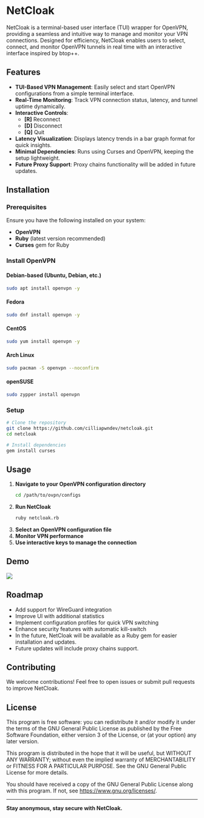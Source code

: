 # NetCloak

NetCloak is a terminal-based user interface (TUI) wrapper for OpenVPN, providing a seamless and intuitive way to manage and monitor your VPN connections. Designed for efficiency, NetCloak enables users to select, connect, and monitor OpenVPN tunnels in real time with an interactive interface inspired by btop++.

## Features

- **TUI-Based VPN Management**: Easily select and start OpenVPN configurations from a simple terminal interface.
- **Real-Time Monitoring**: Track VPN connection status, latency, and tunnel uptime dynamically.
- **Interactive Controls**:
  - **[R]** Reconnect
  - **[D]** Disconnect
  - **[Q]** Quit
- **Latency Visualization**: Displays latency trends in a bar graph format for quick insights.
- **Minimal Dependencies**: Runs using Curses and OpenVPN, keeping the setup lightweight.
- **Future Proxy Support**: Proxy chains functionality will be added in future updates.

## Installation

### Prerequisites

Ensure you have the following installed on your system:

- **OpenVPN**
- **Ruby** (latest version recommended)
- **Curses** gem for Ruby

### Install OpenVPN

#### Debian-based (Ubuntu, Debian, etc.)
```sh
sudo apt install openvpn -y
```

#### Fedora
```sh
sudo dnf install openvpn -y
```

#### CentOS
```sh
sudo yum install openvpn -y
```

#### Arch Linux
```sh
sudo pacman -S openvpn --noconfirm
```

#### openSUSE
```sh
sudo zypper install openvpn
```

### Setup

```sh
# Clone the repository
git clone https://github.com/cilliapwndev/netcloak.git
cd netcloak

# Install dependencies
gem install curses
```

## Usage

1. **Navigate to your OpenVPN configuration directory**
   ```sh
   cd /path/to/ovpn/configs
   ```
2. **Run NetCloak**
   ```sh
   ruby netcloak.rb
   ```
3. **Select an OpenVPN configuration file**
4. **Monitor VPN performance**
5. **Use interactive keys to manage the connection**

## Demo

<img src="https://i.imgur.com/UvHNBof.gif"/>

## Roadmap

- Add support for WireGuard integration
- Improve UI with additional statistics
- Implement configuration profiles for quick VPN switching
- Enhance security features with automatic kill-switch
- In the future, NetCloak will be available as a Ruby gem for easier installation and updates.
- Future updates will include proxy chains support.

## Contributing

We welcome contributions! Feel free to open issues or submit pull requests to improve NetCloak.

## License

This program is free software: you can redistribute it and/or modify it under the terms of the GNU General Public License as published by the Free Software Foundation, either version 3 of the License, or (at your option) any later version.

This program is distributed in the hope that it will be useful, but WITHOUT ANY WARRANTY; without even the implied warranty of MERCHANTABILITY or FITNESS FOR A PARTICULAR PURPOSE. See the GNU General Public License for more details.

You should have received a copy of the GNU General Public License along with this program. If not, see <https://www.gnu.org/licenses/>.

---

**Stay anonymous, stay secure with NetCloak.**

